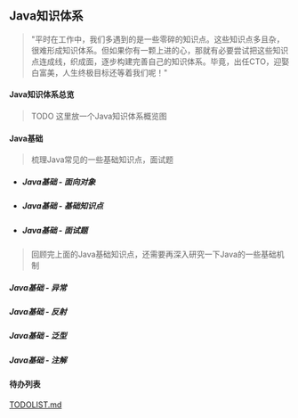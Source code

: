 ## Java知识体系
>"平时在工作中，我们多遇到的是一些零碎的知识点。这些知识点多且杂，很难形成知识体系。但如果你有一颗上进的心，那就有必要尝试把这些知识点连成线，织成面，逐步构建完善自己的知识体系。毕竟，出任CTO，迎娶白富美，人生终极目标还等着我们呢！"

#### Java知识体系总览
>    TODO  这里放一个Java知识体系概览图
>

#### Java基础

> 梳理Java常见的一些基础知识点，面试题

- ##### Java基础 - 面向对象

- ##### Java基础 - 基础知识点

- ##### Java基础 - 面试题

> 回顾完上面的Java基础知识点，还需要再深入研究一下Java的一些基础机制

##### Java基础 - 异常



##### Java基础 - 反射



##### Java基础 - 泛型



##### Java基础 - 注解











#### 待办列表

[TODOLIST.md](./TODOLIST.md)
